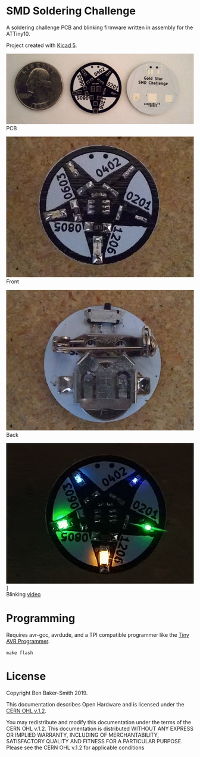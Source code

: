 # SMD Soldering Challenge

A soldering challenge PCB and blinking firmware written in assembly for
the ATTiny10.

Project created with [Kicad 5](http://www.kicad-pcb.org).

![SMD Soldering Challenge PCB](/images/smd-pcb.jpg)\
PCB

![SMD Soldering Challenge front](/images/smd-front.jpg)\
Front

![SMD Soldering Challenge back](/images/smd-back.jpg)\
Back

[![SMD Soldering Challenge blinking](/images/smd-blinking.gif)](https://youtu.be/DWTuIyh-ze0)]\
Blinking [video](https://youtu.be/DWTuIyh-ze0)

# Programming

Requires avr-gcc, avrdude, and a TPI compatible programmer like the [Tiny
AVR Programmer](https://www.sparkfun.com/products/11801).

    make flash

# License

Copyright Ben Baker-Smith 2019.

This documentation describes Open Hardware and is licensed under the
[CERN OHL v.1.2](/LICENSE.TXT).

You may redistribute and modify this documentation under the terms of the
CERN OHL v.1.2. This documentation is distributed
WITHOUT ANY EXPRESS OR IMPLIED WARRANTY, INCLUDING OF
MERCHANTABILITY, SATISFACTORY QUALITY AND FITNESS FOR A
PARTICULAR PURPOSE. Please see the CERN OHL v.1.2 for applicable
conditions
